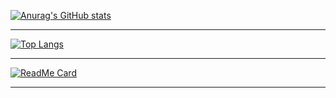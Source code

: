 [![Anurag's GitHub stats](https://github-readme-stats.vercel.app/api?username=toni-d-e-v)](https://github.com/anuraghazra/github-readme-stats)

---

[![Top Langs](https://github-readme-stats.vercel.app/api/top-langs/?username=toni-d-e-v&layout=compact&theme=synthwave)]()

---

[![ReadMe Card](https://github-readme-stats.vercel.app/api/pin/?username=RedStoneCoin&repo=redstone&theme=synthwave)](https://github.com/RedStoneCoin/redstone)

---
